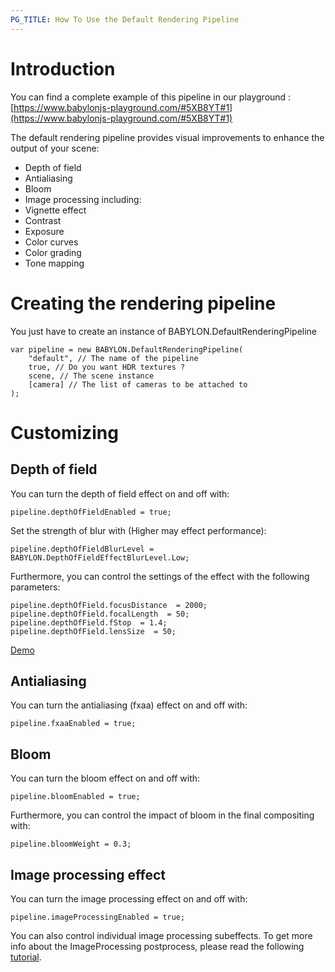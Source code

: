 ```yaml
---
PG_TITLE: How To Use the Default Rendering Pipeline
---
```


# Introduction

You can find a complete example of this pipeline in our playground : [https://www.babylonjs-playground.com/#5XB8YT#1](https://www.babylonjs-playground.com/#5XB8YT#1)

The default rendering pipeline provides visual improvements to enhance the output of your scene:
* Depth of field
* Antialiasing
* Bloom
* Image processing including:
 * Vignette effect
 * Contrast
 * Exposure
 * Color curves
 * Color grading
 * Tone mapping

# Creating the rendering pipeline

You just have to create an instance of BABYLON.DefaultRenderingPipeline
```
var pipeline = new BABYLON.DefaultRenderingPipeline(
    "default", // The name of the pipeline
    true, // Do you want HDR textures ?
    scene, // The scene instance
    [camera] // The list of cameras to be attached to
);
```

# Customizing

## Depth of field
You can turn the depth of field effect on and off with:

```
pipeline.depthOfFieldEnabled = true;
```

Set the strength of blur with (Higher may effect performance):

```
pipeline.depthOfFieldBlurLevel = BABYLON.DepthOfFieldEffectBlurLevel.Low;
```

Furthermore, you can control the settings of the effect with the following parameters:
```
pipeline.depthOfField.focusDistance  = 2000;
pipeline.depthOfField.focalLength  = 50;
pipeline.depthOfField.fStop  = 1.4;
pipeline.depthOfField.lensSize  = 50;
```
[Demo](https://www.babylonjs-playground.com/index.html#JA1ND3#56)

## Antialiasing
You can turn the antialiasing (fxaa) effect on and off with:

```
pipeline.fxaaEnabled = true;
```

## Bloom
You can turn the bloom effect on and off with:

```
pipeline.bloomEnabled = true;
```

Furthermore, you can control the impact of bloom in the final compositing with:
```
pipeline.bloomWeight = 0.3;
```


## Image processing effect
You can turn the image processing effect on and off with:

```
pipeline.imageProcessingEnabled = true;
```

You can also control individual image processing subeffects. To get more info about the ImageProcessing postprocess, please read the following [tutorial](/How_To/how_to_use_postprocesses#imageprocessing).


